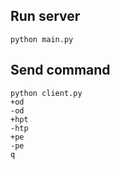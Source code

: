 ## Run server
```
python main.py
```

## Send command
```
python client.py
+od
-od
+hpt
-htp
+pe
-pe
q
```
